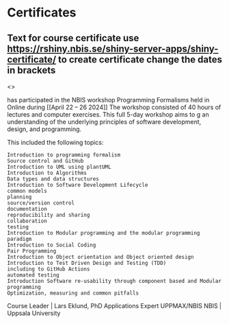 # Certificates

Text for course certificate
use <https://rshiny.nbis.se/shiny-server-apps/shiny-certificate/>
to create certificate
change the dates in brackets
-------

<<name>>

has participated in the NBIS workshop Programming Formalisms
held in Online during [[April 22 – 26 2024]]
The workshop consisted of 40 hours of lectures and computer exercises.
This full 5-day workshop aims to g
an understanding of the underlying principles of software development,
design, and programming.

This included the following topics:

    Introduction to programming formalism
    Source control and GitHub
    Introduction to UML using plantUML
    Introduction to Algorithms
    Data types and data structures
    Introduction to Software Development Lifecycle
    common models
    planning
    source/version control
    documentation
    reproducibility and sharing
    collaboration
    testing
    Introduction to Modular programming and the modular programming paradigm
    Introduction to Social Coding
    Pair Programming
    Introduction to Object orientation and Object oriented design
    Introduction to Test Driven Design and Testing (TDD)
    including to GitHub Actions
    automated testing
    Introduction Software re-usability through component based and Modular programming
    Optimization, measuring and common pitfalls

Course Leader | Lars Eklund, PhD
Applications Expert UPPMAX/NBIS
NBIS | Uppsala University
